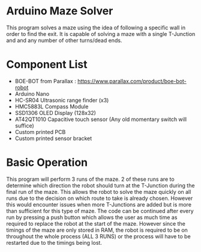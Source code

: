 # Arduino Maze Solver

  This program solves a maze using the idea of following a specific wall in order
to find the exit. It is capable of solving a maze with a single T-Junction and
and any number of other turns/dead ends.

# Component List

- BOE-BOT from Parallax : https://www.parallax.com/product/boe-bot-robot
- Arduino Nano 
- HC-SR04 Ultrasonic range finder (x3)
- HMC5883L Compass Module
- SSD1306 OLED Display (128x32)
- AT42QT1010 Capacitive touch sensor (Any old momentary switch will suffice)
- Custom printed PCB
- Custom printed sensor bracket

# Basic Operation

  This program will perform 3 runs of the maze. 2 of these runs are to determine 
which direction the robot should turn at the T-Junction during the final run of
the maze. This allows the robot to solve the maze quickly on all runs due to the
decision on which route to take is already chosen. However this would encounter
issues when more T-Junctions are added but is more than sufficient for this type 
of maze.
  The code can be continued after every run by pressing a push button which allows
the user as much time as required to replace the robot at the start of the maze.
However since the timings of the maze are only stored in RAM, the robot is required
to be on throughout the whole process (ALL 3 RUNS) or the process will have to be 
restarted due to the timings being lost.
